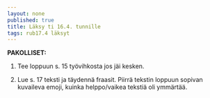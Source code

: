 ```yaml
---
layout: none
published: true
title: Läksy ti 16.4. tunnille
tags: rub17.4 läksyt
---
```

**PAKOLLISET:**

1. Tee loppuun s. 15 työvihkosta jos jäi kesken.

2. Lue s. 17 teksti ja täydennä fraasit. Piirrä tekstin loppuun sopivan kuvaileva emoji, kuinka helppo/vaikea tekstiä oli ymmärtää.
